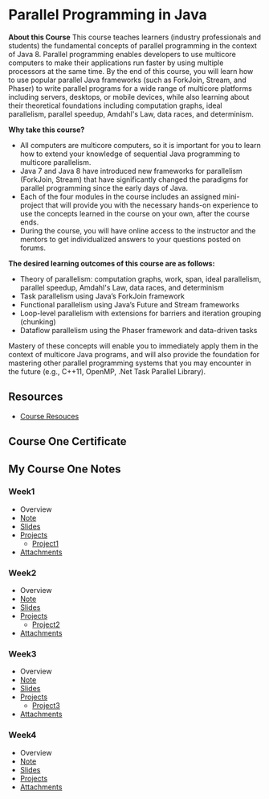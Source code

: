 # Parallel Programming in Java

**About this Course** This course teaches learners (industry professionals and students) the fundamental concepts of parallel programming in the context of Java 8. Parallel programming enables developers to use multicore computers to make their applications run faster by using multiple processors at the same time. By the end of this course, you will learn how to use popular parallel Java frameworks (such as ForkJoin, Stream, and Phaser) to write parallel programs for a wide range of multicore platforms including servers, desktops, or mobile devices, while also learning about their theoretical foundations including computation graphs, ideal parallelism, parallel speedup, Amdahl's Law, data races, and determinism.

**Why take this course?**

- All computers are multicore computers, so it is important for you to learn how to extend your knowledge of sequential Java programming to multicore parallelism.
- Java 7 and Java 8 have introduced new frameworks for parallelism (ForkJoin, Stream) that have significantly changed the paradigms for parallel programming since the early days of Java.
- Each of the four modules in the course includes an assigned mini-project that will provide you with the necessary hands-on experience to use the concepts learned in the course on your own, after the course ends.
- During the course, you will have online access to the instructor and the mentors to get individualized answers to your questions posted on forums.

**The desired learning outcomes of this course are as follows:**

- Theory of parallelism: computation graphs, work, span, ideal parallelism, parallel speedup, Amdahl's Law, data races, and determinism
- Task parallelism using Java’s ForkJoin framework
- Functional parallelism using Java’s Future and Stream frameworks
- Loop-level parallelism with extensions for barriers and iteration grouping (chunking)
- Dataflow parallelism using the Phaser framework and data-driven tasks

Mastery of these concepts will enable you to immediately apply them in the context of multicore Java programs, and will also provide the foundation for mastering other parallel programming systems that you may encounter in the future  (e.g., C++11, OpenMP, .Net Task Parallel Library).


## Resources
- [Course Resouces](./resources)

## Course One Certificate


## My Course One Notes

### Week1
- Overview
- [Note](./week1/README.md)
- [Slides](./week1/slides)
- [Projects](./week1/projects)
  - [Project1](./week1/projects/project1)
- [Attachments](./week1/attachments)



### Week2
- Overview
- [Note](./week2/README.md)
- [Slides](./week2/slides)
- [Projects](./week2/projects)
  - [Project2](./week2/projects/project2)
- [Attachments](./week2/attachments)


### Week3
- Overview
- [Note](./week3/README.md)
- [Slides](./week3/slides)
- [Projects](./week3/projects)
  - [Project3](./week3/projects/project3)
- [Attachments](./week3/attachments)


### Week4
- Overview
- [Note](./week4/README.md)
- [Slides](./week4/slides)
- [Projects](./week4/projects)
- [Attachments](./week4/attachments)

